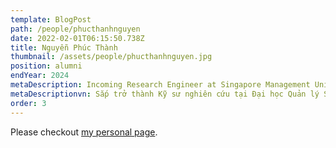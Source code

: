 ```yaml
---
template: BlogPost
path: /people/phucthanhnguyen
date: 2022-02-01T06:15:50.738Z
title: Nguyễn Phúc Thành
thumbnail: /assets/people/phucthanhnguyen.jpg
position: alumni
endYear: 2024
metaDescription: Incoming Research Engineer at Singapore Management University
metaDescriptionvn: Sắp trở thành Kỹ sư nghiên cứu tại Đại học Quản lý Singapore 
order: 3
---
```


Please checkout [my personal page](https://www.linkedin.com/in/phucthanhnguyen1707/).
